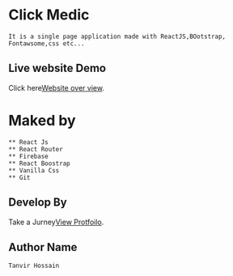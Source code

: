 # Click Medic

    It is a single page application made with ReactJS,BOotstrap, Fontawsome,css etc...

## Live website Demo

Click here[Website over view](https://click-medic-435d1.web.app/).

# Maked by

    ** React Js
    ** React Router
    ** Firebase
    ** React Boostrap
    ** Vanilla Css
    ** Git

## Develop By

Take a Jurney[View Protfoilo](https://github.com/mdtanvir037).

## Author Name

    Tanvir Hossain
